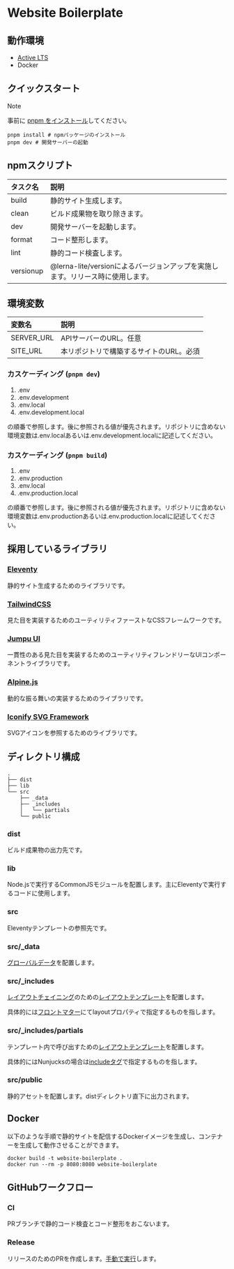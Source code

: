 # Website Boilerplate

## 動作環境

- [Active LTS](https://github.com/nodejs/release#release-schedule)
- Docker

## クイックスタート

> [!NOTE]
>
> 事前に [pnpm をインストール](https://pnpm.io/ja/installation)してください。

```shell
pnpm install # npmパッケージのインストール
pnpm dev # 開発サーバーの起動
```

## npmスクリプト

| タスク名  | 説明                                                                            |
| :-------- | :------------------------------------------------------------------------------ |
| build     | 静的サイト生成します。                                                          |
| clean     | ビルド成果物を取り除きます。                                                    |
| dev       | 開発サーバーを起動します。                                                      |
| format    | コード整形します。                                                              |
| lint      | 静的コード検査します。                                                          |
| versionup | @lerna-lite/versionによるバージョンアップを実施します。リリース時に使用します。 |

## 環境変数

| 変数名     | 説明                                    |
| :--------- | :-------------------------------------- |
| SERVER_URL | APIサーバーのURL。任意                  |
| SITE_URL   | 本リポジトリで構築するサイトのURL。必須 |

### カスケーディング (`pnpm dev`)

1. .env
2. .env.development
3. .env.local
4. .env.development.local

の順番で参照します。後に参照される値が優先されます。リポジトリに含めない環境変数は.env.localあるいは.env.development.localに記述してください。

### カスケーディング (`pnpm build`)

1. .env
2. .env.production
3. .env.local
4. .env.production.local

の順番で参照します。後に参照される値が優先されます。リポジトリに含めない環境変数は.env.productionあるいは.env.production.localに記述してください。

## 採用しているライブラリ

### [Eleventy](https://www.11ty.dev/)

静的サイト生成するためのライブラリです。

### [TailwindCSS](https://tailwindcss.com/)

見た目を実装するためのユーティリティファーストなCSSフレームワークです。

### [Jumpu UI](https://github.com/tuqulore/jumpu-ui)

一貫性のある見た目を実装するためのユーティリティフレンドリーなUIコンポーネントライブラリです。

### [Alpine.js](https://alpinejs.dev/)

動的な振る舞いの実装するためのライブラリです。

### [Iconify SVG Framework](https://docs.iconify.design/icon-components/svg-framework/)

SVGアイコンを参照するためのライブラリです。

## ディレクトリ構成

```
.
├── dist
├── lib
└── src
    ├── _data
    ├── _includes
    │   └── partials
    └── public
```

### dist

ビルド成果物の出力先です。

### lib

Node.jsで実行するCommonJSモジュールを配置します。主にEleventyで実行するコードに使用します。

### src

Eleventyテンプレートの参照先です。

### src/\_data

[グローバルデータ](https://www.11ty.dev/docs/data-global/)を配置します。

### src/\_includes

[レイアウトチェイニング](https://www.11ty.dev/docs/layout-chaining/)のための[レイアウトテンプレート](https://www.11ty.dev/docs/layouts/)を配置します。

具体的には[フロントマター](https://www.11ty.dev/docs/data-frontmatter/)にてlayoutプロパティで指定するものを指します。

### src/\_includes/partials

テンプレート内で呼び出すための[レイアウトテンプレート](https://www.11ty.dev/docs/layouts/)を配置します。

具体的にはNunjucksの場合は[includeタグ](https://mozilla.github.io/nunjucks/templating.html#include)で指定するものを指します。

### src/public

静的アセットを配置します。distディレクトリ直下に出力されます。

## Docker

以下のような手順で静的サイトを配信するDockerイメージを生成し、コンテナーを生成して動作させることができます。

```
docker build -t website-boilerplate .
docker run --rm -p 8080:8080 website-boilerplate
```

## GitHubワークフロー

### CI

PRブランチで静的コード検査とコード整形をおこないます。

### Release

リリースのためのPRを作成します。[手動で実行](https://docs.github.com/en/actions/using-workflows/manually-running-a-workflow)します。
